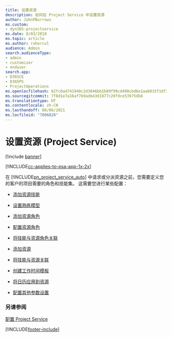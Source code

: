 ```yaml
---
title: 设置资源
description: 如何在 Project Service 中设置资源
author: JohnPBurrows
ms.custom:
- dyn365-projectservice
ms.date: 8/03/2018
ms.topic: article
ms.author: ruhercul
audience: Admin
search.audienceType:
- admin
- customizer
- enduser
search.app:
- D365CE
- D365PS
- ProjectOperations
ms.openlocfilehash: 62fc0ad741940c2d3046bb1b89f99cd490cbd6e1aa6015f1df3b92afb2f107ff
ms.sourcegitcommit: 7f8d1e7a16af769adb43d1877c28fdce53975db8
ms.translationtype: HT
ms.contentlocale: zh-CN
ms.lasthandoff: 08/06/2021
ms.locfileid: "7006820"
---
```

# <a name="set-up-resources-project-service"></a>设置资源 (Project Service)

[!include [banner](../includes/psa-now-project-operations.md)]

[!INCLUDE[cc-applies-to-psa-app-1x-2x](../includes/cc-applies-to-psa-app-1x-2x.md)]

在 [!INCLUDE[pn_project_service_auto](../includes/pn-project-service-auto.md)] 中请求或分派资源之前，您需要定义您的客户的项目需要的角色和技能集。 这需要您进行某些配置：  
  
-   [添加资源技能](../psa/add-resource-skills.md)  
  
-   [设置熟练模型](../psa/set-up-proficiency-models.md)  
  
-   [添加资源角色](../psa/add-resource-roles.md)  
  
-   [配置资源角色](../psa/configure-resource-roles.md)  
  
-   [将技能与资源角色关联](../psa/associate-skills-with-resource-roles.md)  
  
-   [添加资源](../psa/add-resources.md)  
  
-   [将技能与资源关联](../psa/associate-skills-with-resources.md)  
  
-   [创建工作时间模板](../psa/create-work-hours-template.md)  
  
-   [将日历应用到资源](../psa/apply-calendar-resource.md)  
  
-   [配置其他参数设置](../psa/configure-additional-parameters-settings.md)  
  
### <a name="see-also"></a>另请参阅  
 [配置 Project Service](../psa/configure.md)


[!INCLUDE[footer-include](../includes/footer-banner.md)]